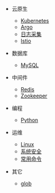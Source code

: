 - 云原生

  - [Kubernetes](cloud-native/kubernetes.md)
  - [Argo](cloud-native/argo.md)
  - [日志采集](cloud-native/log-collection.md)
  - [Istio](cloud-native/istio.md)

- 数据库

  - [MySQL](database/mysql.md)

- 中间件

  - [Redis](middleware/redis.md)
  - [Zookeeper](middleware/zookeeper.md)

- 编程

  - [Python](programming/python.md)

- 运维

  - [Linux](operations/linux.md)
  - [系统安全](operations/security.md)
  - [常用命令](operations/commands.md)

- 其它

  - [glob](others/glob.md)
